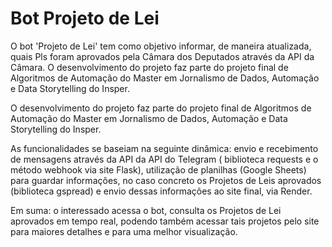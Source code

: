 # Bot Projeto de Lei 

O  bot  'Projeto de Lei' tem como objetivo informar, de maneira atualizada, quais Pls foram aprovados pela Câmara dos Deputados através da API da Câmara. 
O desenvolvimento do projeto faz parte do projeto final de Algoritmos de Automação do Master em Jornalismo de Dados, Automação e Data Storytelling do Insper.

O desenvolvimento do projeto faz parte do projeto final de Algoritmos de Automação do Master em Jornalismo de Dados, Automação e Data Storytelling do Insper.

As funcionalidades se baseiam na seguinte dinâmica: envio e recebimento de mensagens através da API da API do Telegram ( biblioteca requests e o método webhook via site Flask),  utilização de planilhas (Google Sheets) para guardar informações, no caso concreto os Projetos de Leis aprovados (biblioteca gspread) e envio dessas informações ao site final, via Render. 

Em suma: o interessado acessa o bot, consulta os Projetos de Lei aprovados em tempo real, podendo também acessar tais projetos pelo site para maiores detalhes e para uma melhor visualização.  



